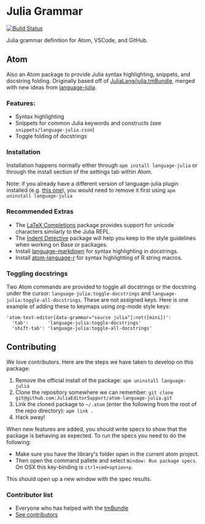 # Julia Grammar

[![Build Status](https://github.com/JuliaEditorSupport/atom-language-julia/workflows/CI/badge.svg)](https://github.com/JuliaEditorSupport/atom-language-julia/actions?query=workflow%3ACI+branch%3Amaster)

Julia grammar definition for Atom, VSCode, and GitHub.

## Atom
Also an Atom package to provide Julia syntax highlighting, snippets, and docstring folding. Originally based off of [JuliaLang/julia.tmBundle](https://github.com/JuliaLang/Julia.tmbundle), merged with new ideas from [language-julia](https://github.com/tpoisot/language-julia/blob/master/README.md).

### Features:

- Syntax highlighting
- Snippets for common Julia keywords and constructs (see `snippets/language-julia.cson`)
- Toggle folding of docstrings

### Installation

Installation happens normally either through `apm install language-julia` or through the install section of the settings tab within Atom.

Note: if you already have a different version of language-julia plugin installed (e.g. [this one](https://github.com/tpoisot/language-julia)), you would need to remove it first using `apm uninstall language-julia`

### Recommended Extras

* The [LaTeX Completions](https://github.com/JunoLab/atom-latex-completions)
  package provides support for unicode characters similarly to the Julia REPL.
* The [Indent Detective](https://github.com/JunoLab/atom-indent-detective) package will help you keep to the style guidelines when working on Base or packages.
* Install [language-markdown](https://atom.io/packages/language-markdown) for syntax highlighting in docstrings.
* Install [atom-language-r](https://atom.io/packages/atom-language-r) for syntax highlighting of R string macros.

### Toggling docstrings

Two Atom commands are provided to toggle all docstrings or the docstring under the cursor: `language-julia:toggle-docstrings` and `language-julia:toggle-all-docstrings`. These are not assigned keys. Here is one example of adding these to keymaps using org-mode style keys:

```
'atom-text-editor[data-grammar="source julia"]:not([mini])':
  'tab':       'language-julia:toggle-docstrings'
  'shift-tab': 'language-julia:toggle-all-docstrings'
```

## Contributing

We love contributors. Here are the steps we have taken to develop on this package:

1. Remove the official install of the package: `apm uninstall language-julia`
2. Clone the repository somewhere we can remember: `git clone git@github.com:JuliaEditorSupport/atom-language-julia.git`
3. Link the cloned package to `~/.atom` (enter the following from the root of the repo directory): `apm link .`
4. Hack away!

When new features are added, you should write specs to show that the package is behaving as expected. To run the specs you need to do the following:

- Make sure you have the library's folder open in the current atom project.
- Then open the command pallete and select `Window: Run package specs`. On OSX this key-binding is `ctrl+cmd+option+p`.

This should open up a new window with the spec results.

### Contributor list

- Everyone who has helped with the [tmBundle](https://github.com/JuliaLang/Julia.tmbundle)
- [See contributors](https://github.com/JuliaEditorSupport/atom-language-julia/graphs/contributors)
